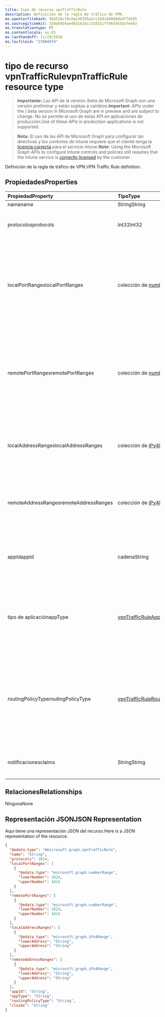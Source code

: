 ```yaml
---
title: tipo de recurso vpnTrafficRule
description: Definición de la regla de tráfico de VPN.
ms.openlocfilehash: 564528cf0c0ae39785a2cc43dc800d8dbdf7d285
ms.sourcegitcommit: 334e84b4aed63162bcc31831cffd6d363dafee02
ms.translationtype: MT
ms.contentlocale: es-ES
ms.lasthandoff: 11/29/2018
ms.locfileid: "27084974"
---
```

# <a name="vpntrafficrule-resource-type"></a><span data-ttu-id="8e8dd-103">tipo de recurso vpnTrafficRule</span><span class="sxs-lookup"><span data-stu-id="8e8dd-103">vpnTrafficRule resource type</span></span>

> <span data-ttu-id="8e8dd-104">**Importante:** Las API de la versión /beta de Microsoft Graph son una versión preliminar y están sujetas a cambios.</span><span class="sxs-lookup"><span data-stu-id="8e8dd-104">**Important:** APIs under the / beta version in Microsoft Graph are in preview and are subject to change.</span></span> <span data-ttu-id="8e8dd-105">No se permite el uso de estas API en aplicaciones de producción.</span><span class="sxs-lookup"><span data-stu-id="8e8dd-105">Use of these APIs in production applications is not supported.</span></span>

> <span data-ttu-id="8e8dd-106">**Nota:** El uso de las API de Microsoft Graph para configurar las directivas y los controles de Intune requiere que el cliente tenga la [licencia correcta](https://go.microsoft.com/fwlink/?linkid=839381) para el servicio Intune.</span><span class="sxs-lookup"><span data-stu-id="8e8dd-106">**Note:** Using the Microsoft Graph APIs to configure Intune controls and policies still requires that the Intune service is [correctly licensed](https://go.microsoft.com/fwlink/?linkid=839381) by the customer.</span></span>

<span data-ttu-id="8e8dd-107">Definición de la regla de tráfico de VPN.</span><span class="sxs-lookup"><span data-stu-id="8e8dd-107">VPN Traffic Rule definition.</span></span>
## <a name="properties"></a><span data-ttu-id="8e8dd-108">Propiedades</span><span class="sxs-lookup"><span data-stu-id="8e8dd-108">Properties</span></span>
|<span data-ttu-id="8e8dd-109">Propiedad</span><span class="sxs-lookup"><span data-stu-id="8e8dd-109">Property</span></span>|<span data-ttu-id="8e8dd-110">Tipo</span><span class="sxs-lookup"><span data-stu-id="8e8dd-110">Type</span></span>|<span data-ttu-id="8e8dd-111">Descripción</span><span class="sxs-lookup"><span data-stu-id="8e8dd-111">Description</span></span>|
|:---|:---|:---|
|<span data-ttu-id="8e8dd-112">name</span><span class="sxs-lookup"><span data-stu-id="8e8dd-112">name</span></span>|<span data-ttu-id="8e8dd-113">String</span><span class="sxs-lookup"><span data-stu-id="8e8dd-113">String</span></span>|<span data-ttu-id="8e8dd-114">Nombre.</span><span class="sxs-lookup"><span data-stu-id="8e8dd-114">Name.</span></span>|
|<span data-ttu-id="8e8dd-115">protocolos</span><span class="sxs-lookup"><span data-stu-id="8e8dd-115">protocols</span></span>|<span data-ttu-id="8e8dd-116">Int32</span><span class="sxs-lookup"><span data-stu-id="8e8dd-116">Int32</span></span>|<span data-ttu-id="8e8dd-117">Protocolos (0-255).</span><span class="sxs-lookup"><span data-stu-id="8e8dd-117">Protocols (0-255).</span></span> <span data-ttu-id="8e8dd-118">Valores válidos de 0 a 255</span><span class="sxs-lookup"><span data-stu-id="8e8dd-118">Valid values 0 to 255</span></span>|
|<span data-ttu-id="8e8dd-119">localPortRanges</span><span class="sxs-lookup"><span data-stu-id="8e8dd-119">localPortRanges</span></span>|<span data-ttu-id="8e8dd-120">colección de [numberRange](../resources/intune-deviceconfig-numberrange.md)</span><span class="sxs-lookup"><span data-stu-id="8e8dd-120">[numberRange](../resources/intune-deviceconfig-numberrange.md) collection</span></span>|<span data-ttu-id="8e8dd-121">Intervalo de puertos locales se puede establecer sólo al protocolo es TCP o UDP (6 o 17).</span><span class="sxs-lookup"><span data-stu-id="8e8dd-121">Local port range can be set only when protocol is either TCP or UDP (6 or 17).</span></span> <span data-ttu-id="8e8dd-122">Esta colección puede contener un máximo de 500 elementos.</span><span class="sxs-lookup"><span data-stu-id="8e8dd-122">This collection can contain a maximum of 500 elements.</span></span>|
|<span data-ttu-id="8e8dd-123">remotePortRanges</span><span class="sxs-lookup"><span data-stu-id="8e8dd-123">remotePortRanges</span></span>|<span data-ttu-id="8e8dd-124">colección de [numberRange](../resources/intune-deviceconfig-numberrange.md)</span><span class="sxs-lookup"><span data-stu-id="8e8dd-124">[numberRange](../resources/intune-deviceconfig-numberrange.md) collection</span></span>|<span data-ttu-id="8e8dd-125">Intervalo de puertos remotos se puede establecer sólo al protocolo es TCP o UDP (6 o 17).</span><span class="sxs-lookup"><span data-stu-id="8e8dd-125">Remote port range can be set only when protocol is either TCP or UDP (6 or 17).</span></span> <span data-ttu-id="8e8dd-126">Esta colección puede contener un máximo de 500 elementos.</span><span class="sxs-lookup"><span data-stu-id="8e8dd-126">This collection can contain a maximum of 500 elements.</span></span>|
|<span data-ttu-id="8e8dd-127">localAddressRanges</span><span class="sxs-lookup"><span data-stu-id="8e8dd-127">localAddressRanges</span></span>|<span data-ttu-id="8e8dd-128">colección de [iPv4Range](../resources/intune-shared-ipv4range.md)</span><span class="sxs-lookup"><span data-stu-id="8e8dd-128">[iPv4Range](../resources/intune-shared-ipv4range.md) collection</span></span>|<span data-ttu-id="8e8dd-129">Intervalo de direcciones local.</span><span class="sxs-lookup"><span data-stu-id="8e8dd-129">Local address range.</span></span> <span data-ttu-id="8e8dd-130">Esta colección puede contener un máximo de 500 elementos.</span><span class="sxs-lookup"><span data-stu-id="8e8dd-130">This collection can contain a maximum of 500 elements.</span></span>|
|<span data-ttu-id="8e8dd-131">remoteAddressRanges</span><span class="sxs-lookup"><span data-stu-id="8e8dd-131">remoteAddressRanges</span></span>|<span data-ttu-id="8e8dd-132">colección de [iPv4Range](../resources/intune-shared-ipv4range.md)</span><span class="sxs-lookup"><span data-stu-id="8e8dd-132">[iPv4Range](../resources/intune-shared-ipv4range.md) collection</span></span>|<span data-ttu-id="8e8dd-133">Intervalo de direcciones remoto.</span><span class="sxs-lookup"><span data-stu-id="8e8dd-133">Remote address range.</span></span> <span data-ttu-id="8e8dd-134">Esta colección puede contener un máximo de 500 elementos.</span><span class="sxs-lookup"><span data-stu-id="8e8dd-134">This collection can contain a maximum of 500 elements.</span></span>|
|<span data-ttu-id="8e8dd-135">appId</span><span class="sxs-lookup"><span data-stu-id="8e8dd-135">appId</span></span>|<span data-ttu-id="8e8dd-136">cadena</span><span class="sxs-lookup"><span data-stu-id="8e8dd-136">String</span></span>|<span data-ttu-id="8e8dd-137">Identificador de la aplicación, si se desencadena esta regla de tráfico por una aplicación.</span><span class="sxs-lookup"><span data-stu-id="8e8dd-137">App identifier, if this traffic rule is triggered by an app.</span></span>|
|<span data-ttu-id="8e8dd-138">tipo de aplicación</span><span class="sxs-lookup"><span data-stu-id="8e8dd-138">appType</span></span>|[<span data-ttu-id="8e8dd-139">vpnTrafficRuleAppType</span><span class="sxs-lookup"><span data-stu-id="8e8dd-139">vpnTrafficRuleAppType</span></span>](../resources/intune-deviceconfig-vpntrafficruleapptype.md)|<span data-ttu-id="8e8dd-140">Tipo de aplicación, si se desencadena esta regla de tráfico por una aplicación.</span><span class="sxs-lookup"><span data-stu-id="8e8dd-140">App type, if this traffic rule is triggered by an app.</span></span> <span data-ttu-id="8e8dd-141">Los valores posibles son: `none`, `desktop` y `universal`.</span><span class="sxs-lookup"><span data-stu-id="8e8dd-141">Possible values are: `none`, `desktop`, `universal`.</span></span>|
|<span data-ttu-id="8e8dd-142">routingPolicyType</span><span class="sxs-lookup"><span data-stu-id="8e8dd-142">routingPolicyType</span></span>|[<span data-ttu-id="8e8dd-143">vpnTrafficRuleRoutingPolicyType</span><span class="sxs-lookup"><span data-stu-id="8e8dd-143">vpnTrafficRuleRoutingPolicyType</span></span>](../resources/intune-deviceconfig-vpntrafficruleroutingpolicytype.md)|<span data-ttu-id="8e8dd-144">Cuando aplicación desencadena, indica si se debe habilitar el túnel dividido a lo largo de esta ruta.</span><span class="sxs-lookup"><span data-stu-id="8e8dd-144">When app triggered, indicates whether to enable split tunneling along this route.</span></span> <span data-ttu-id="8e8dd-145">Los valores posibles son: `none`, `splitTunnel` y `forceTunnel`.</span><span class="sxs-lookup"><span data-stu-id="8e8dd-145">Possible values are: `none`, `splitTunnel`, `forceTunnel`.</span></span>|
|<span data-ttu-id="8e8dd-146">notificaciones</span><span class="sxs-lookup"><span data-stu-id="8e8dd-146">claims</span></span>|<span data-ttu-id="8e8dd-147">String</span><span class="sxs-lookup"><span data-stu-id="8e8dd-147">String</span></span>|<span data-ttu-id="8e8dd-148">Notificaciones asociados con esta regla de tráfico.</span><span class="sxs-lookup"><span data-stu-id="8e8dd-148">Claims associated with this traffic rule.</span></span>|

## <a name="relationships"></a><span data-ttu-id="8e8dd-149">Relaciones</span><span class="sxs-lookup"><span data-stu-id="8e8dd-149">Relationships</span></span>
<span data-ttu-id="8e8dd-150">Ninguna</span><span class="sxs-lookup"><span data-stu-id="8e8dd-150">None</span></span>
## <a name="json-representation"></a><span data-ttu-id="8e8dd-151">Representación JSON</span><span class="sxs-lookup"><span data-stu-id="8e8dd-151">JSON Representation</span></span>
<span data-ttu-id="8e8dd-152">Aquí tiene una representación JSON del recurso.</span><span class="sxs-lookup"><span data-stu-id="8e8dd-152">Here is a JSON representation of the resource.</span></span>
<!-- {
  "blockType": "resource",
  "@odata.type": "microsoft.graph.vpnTrafficRule"
}
-->
``` json
{
  "@odata.type": "#microsoft.graph.vpnTrafficRule",
  "name": "String",
  "protocols": 1024,
  "localPortRanges": [
    {
      "@odata.type": "microsoft.graph.numberRange",
      "lowerNumber": 1024,
      "upperNumber": 1024
    }
  ],
  "remotePortRanges": [
    {
      "@odata.type": "microsoft.graph.numberRange",
      "lowerNumber": 1024,
      "upperNumber": 1024
    }
  ],
  "localAddressRanges": [
    {
      "@odata.type": "microsoft.graph.iPv4Range",
      "lowerAddress": "String",
      "upperAddress": "String"
    }
  ],
  "remoteAddressRanges": [
    {
      "@odata.type": "microsoft.graph.iPv4Range",
      "lowerAddress": "String",
      "upperAddress": "String"
    }
  ],
  "appId": "String",
  "appType": "String",
  "routingPolicyType": "String",
  "claims": "String"
}
```





